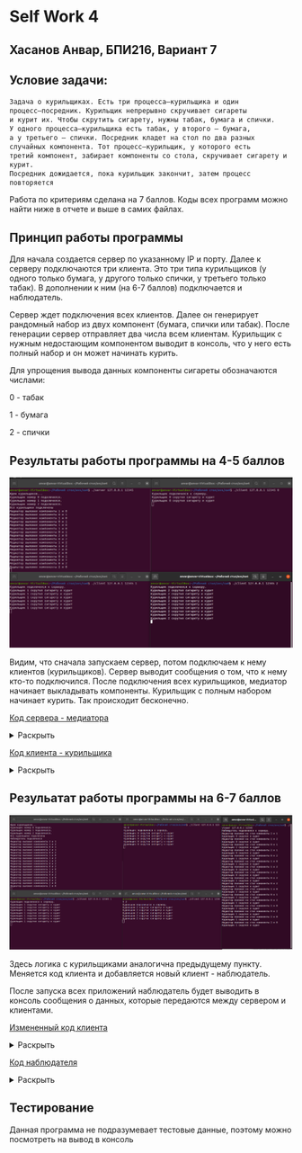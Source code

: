 # Self Work 4

## Хасанов Анвар, БПИ216, Вариант 7

## Условие задачи:

```
Задача о курильщиках. Есть три процесса–курильщика и один
процесс–посредник. Курильщик непрерывно скручивает сигареты
и курит их. Чтобы скрутить сигарету, нужны табак, бумага и спички. 
У одного процесса–курильщика есть табак, у второго — бумага,
а у третьего — спички. Посредник кладет на стол по два разных
случайных компонента. Тот процесс–курильщик, у которого есть
третий компонент, забирает компоненты со стола, скручивает сигарету и курит. 
Посредник дожидается, пока курильщик закончит, затем процесс повторяется
```

Работа по критериям сделана на 7 баллов. Коды всех программ можно найти ниже в отчете и выше в самих файлах.

## Принцип работы программы

Для начала создается сервер по указанному IP и порту. Далее к серверу подключаются три клиента. Это три типа курильщиков (у одного только бумага, у другого только спички, у третьего только табак). В дополнении к ним (на 6-7 баллов) подключается и наблюдатель.

Сервер ждет подключения всех клиентов. Далее он генерирует рандомный набор из двух компонент (бумага, спички или табак). После генерации сервер отправляет два числа всем клиентам. Курильщик с нужным недостающим компонентом выводит в консоль, что у него есть полный набор и он может начинать курить.

Для упрощения вывода данных компоненты сигареты обозначаются числами:

0 - табак

1 - бумага

2 - спички

## Результаты работы программы на 4-5 баллов

![1](pictures/1.png)

Видим, что сначала запускаем сервер, потом подключаем к нему клиентов (курильщиков). Сервер выводит сообщения о том, что к нему кто-то подключился. После подключения всех курильщиков, медиатор начинает выкладывать компоненты. Курильщик с полным набором начинает курить. Так происходит бесконечно.

[Код сервера - медиатора](4_5/server.c)
<details>
  <summary>Раскрыть</summary>
    
    ```c
    #include <arpa/inet.h>
    #include <netinet/in.h>
    #include <stdio.h>
    #include <stdlib.h>
    #include <string.h>
    #include <sys/socket.h>
    #include <time.h>
    #include <unistd.h>

    int main(int argc, char *argv[]) {
      if (argc != 3) {
        fprintf(stderr, "Неверные аргументы: %s <ip> <port>\n", argv[0]);
        exit(EXIT_FAILURE);
      }

      int sockfd = socket(AF_INET, SOCK_DGRAM, IPPROTO_UDP);
      if (sockfd == -1) {
        perror("socket");
        exit(EXIT_FAILURE);
      }

      struct sockaddr_in server_addr;
      memset(&server_addr, 0, sizeof(server_addr));
      server_addr.sin_family = AF_INET;
      server_addr.sin_port = htons(atoi(argv[2]));
      if (inet_pton(AF_INET, argv[1], &server_addr.sin_addr.s_addr) <= 0) {
        perror("inet_pton");
        exit(EXIT_FAILURE);
      }

      if (bind(sockfd, (struct sockaddr *)&server_addr, sizeof(server_addr)) == -1) {
        perror("bind");
        exit(EXIT_FAILURE);
      }

      srand(time(NULL));

      while (1) {
        int num1 = rand() % 3;
        int num2;
        do {
          num2 = rand() % 3;
        } while (num1 == num2);

        uint8_t buffer[2] = {num1, num2};
        struct sockaddr_in client_addr;
        socklen_t client_addr_size = sizeof(client_addr);
        int recv_len = recvfrom(sockfd, &client_addr, sizeof(client_addr), 0, (struct sockaddr *)&client_addr, &client_addr_size);
        printf("Медиатор выложил компоненты %d и %d\n", num1, num2);
        if (recv_len == -1) {
          perror("recvfrom");
          exit(EXIT_FAILURE);
        }
        if (sendto(sockfd, buffer, sizeof(buffer), 0, (struct sockaddr *)&client_addr, client_addr_size) == -1) {
          perror("sendto");
          exit(EXIT_FAILURE);
        }
        sleep(1);
      }
      close(sockfd);
      return 0;
    }
    ```
</details>
    
[Код клиента - курильщика](4_5/client.c)
<details>
  <summary>Раскрыть</summary>
    
    ```c
    #include <arpa/inet.h>
    #include <netinet/in.h>
    #include <stdio.h>
    #include <stdlib.h>
    #include <string.h>
    #include <sys/socket.h>
    #include <unistd.h>

    int main(int argc, char *argv[]) {
      if (argc != 4) {
        fprintf(stderr, "Неверные аргументы: %s <ip> <port> <number>\n", argv[0]);
        exit(EXIT_FAILURE);
      }

      int my_number = atoi(argv[3]);

      int sockfd = socket(AF_INET, SOCK_DGRAM, IPPROTO_UDP);
      if (sockfd == -1) {
        perror("socket");
        exit(EXIT_FAILURE);
      }

      struct sockaddr_in server_addr;
      memset(&server_addr, 0, sizeof(server_addr));
      server_addr.sin_family = AF_INET;
      server_addr.sin_port = htons(atoi(argv[2]));
      if (inet_pton(AF_INET, argv[1], &server_addr.sin_addr.s_addr) <= 0) {
        perror("inet_pton");
        exit(EXIT_FAILURE);
      }

      while (1) {
        uint8_t buffer[2] = {0};
        if (sendto(sockfd, buffer, sizeof(buffer), 0, (struct sockaddr *)&server_addr, sizeof(server_addr)) == -1) {
          perror("sendto");
          exit(EXIT_FAILURE);
        }
        int recv_len = recvfrom(sockfd, buffer, sizeof(buffer), 0, NULL, NULL);
        if (recv_len == -1) {
          perror("recvfrom");
          exit(EXIT_FAILURE);
        }
        int missing_number = -1;
        for (int i = 0; i < 3; ++i) {
          if (i != buffer[0] && i != buffer[1]) {
            missing_number = i;
            break;
          }
        }
        if (my_number == missing_number) {
          printf("Курильщик %d скрутил сигарету и курит\n", missing_number);
        }
        sleep(1);
      }
      close(sockfd);
      return 0;
    }
    ```
</details>

## Резульатат работы программы на 6-7 баллов

![2](pictures/2.png)

Здесь логика с курильщиками аналогична предыдущему пункту. Меняется код клиента и добавляется новый клиент - наблюдатель.

После запуска всех приложений наблюдатель будет выводить в консоль сообщения о данных, которые передаются между сервером и клиентами.

[Измененный код клиента](6_7/client.c)
<details>
  <summary>Раскрыть</summary> 
    
    ```c
    #include <arpa/inet.h>
    #include <netinet/in.h>
    #include <stdio.h>
    #include <stdlib.h>
    #include <string.h>
    #include <sys/socket.h>
    #include <unistd.h>

    void send_to_observer(int observer_sockfd, struct sockaddr_in *observer_addr, const char *msg) {
      if (sendto(observer_sockfd, msg, strlen(msg), 0, (struct sockaddr *)observer_addr, sizeof(*observer_addr)) == -1) {
        perror("send to observer");
      }
    }

    int main(int argc, char *argv[]) {
      if (argc != 4) {
        fprintf(stderr, "Неверные аргументы: %s <ip> <port> <number>\n", argv[0]);
        exit(EXIT_FAILURE);
      }

      int my_number = atoi(argv[3]);

      int sockfd = socket(AF_INET, SOCK_DGRAM, IPPROTO_UDP);
      if (sockfd == -1) {
        perror("socket");
        exit(EXIT_FAILURE);
      }

      struct sockaddr_in server_addr;
      memset(&server_addr, 0, sizeof(server_addr));
      server_addr.sin_family = AF_INET;
      server_addr.sin_port = htons(atoi(argv[2]));
      if (inet_pton(AF_INET, argv[1], &server_addr.sin_addr.s_addr) <= 0) {
        perror("inet_pton");
        exit(EXIT_FAILURE);
      }

      while (1) {
        uint8_t buffer[2] = {0};
        if (sendto(sockfd, buffer, sizeof(buffer), 0, (struct sockaddr *)&server_addr, sizeof(server_addr)) == -1) {
          perror("sendto");
          exit(EXIT_FAILURE);
        }
        int recv_len = recvfrom(sockfd, buffer, sizeof(buffer), 0, NULL, NULL);
        if (recv_len == -1) {
          perror("recvfrom");
          exit(EXIT_FAILURE);
        }
        int missing_number = -1;
        for (int i = 0; i < 3; ++i) {
          if (i != buffer[0] && i != buffer[1]) {
            missing_number = i;
            break;
          }
        }
        if (my_number == missing_number) {
          char msg[256];
          snprintf(msg, sizeof(msg), "Курильщик %d скрутил сигарету и курит\n", my_number);
          printf("%s\n", msg);
          send_to_observer(observer_sockfd, &observer_addr, msg);
        }
        sleep(1);
      }
      close(sockfd);
      return 0;
    }
    ```
</details>
  
[Код наблюдателя](6_7/viewer.c)
<details>
  <summary>Раскрыть</summary>
    
    ```c
    #include <arpa/inet.h>
    #include <netinet/in.h>
    #include <stdio.h>
    #include <stdlib.h>
    #include <string.h>
    #include <sys/socket.h>
    #include <unistd.h>

    int main(int argc, char *argv[]) {
      if (argc != 3) {
        fprintf(stderr, "Неверные аргументы: %s <ip> <port>\n", argv[0]);
        exit(EXIT_FAILURE);
      }

      int sockfd = socket(AF_INET, SOCK_DGRAM, IPPROTO_UDP);
      if (sockfd == -1) {
        perror("socket");
        exit(EXIT_FAILURE);
      }

      struct sockaddr_in observer_addr;
      memset(&observer_addr, 0, sizeof(observer_addr));
      observer_addr.sin_family = AF_INET;
      observer_addr.sin_port = htons(atoi(argv[2]));
      if (inet_pton(AF_INET, argv[1], &observer_addr.sin_addr.s_addr) <= 0) {
        perror("inet_pton");
        exit(EXIT_FAILURE);
      }

      if (bind(sockfd, (struct sockaddr *)&observer_addr, sizeof(observer_addr)) == -1) {
        perror("bind");
        exit(EXIT_FAILURE);
      }

      printf("Наблюдатель подключился к серверу.\n");

      while (1) {
        char buffer[256] = {0};
        struct sockaddr_in sender_addr;
        socklen_t sender_addr_size = sizeof(sender_addr);
        int recv_len = recvfrom(sockfd, buffer, sizeof(buffer), 0, (struct sockaddr *)&sender_addr, &sender_addr_size);
        if (recv_len == -1) {
          perror("recvfrom");
          exit(EXIT_FAILURE);
        }
      }

      close(sockfd);
      return 0;
    }
    ```
</details>
    

## Тестирование

Данная программа не подразумевает тестовые данные, поэтому можно посмотреть на вывод в консоль
